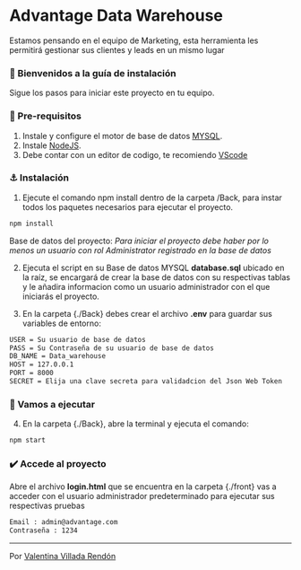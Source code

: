 # Advantage Data Warehouse

Estamos pensando en el equipo de Marketing, esta herramienta les permitirá gestionar sus clientes y leads en un mismo lugar

### 📢 Bienvenidos a la guía de instalación


Sigue los pasos para iniciar este proyecto en tu equipo.


### 🚩 Pre-requisitos


1. Instale y configure el motor de base de datos [MYSQL](https://www.mysql.com/downloads/).
2. Instale [NodeJS](https://nodejs.org/es/).
3. Debe contar con un editor de codigo, te recomiendo [VScode](https://code.visualstudio.com/)

### ⚓ Instalación


1. Ejecute el comando npm install dentro de la carpeta /Back, para instar todos los paquetes necesarios para ejecutar el proyecto.

```Bash
npm install
```

Base de datos del proyecto: *Para iniciar el proyecto debe haber por lo menos un usuario con rol Administrator registrado en la base de datos*

2. Ejecuta el script  en su Base de datos MYSQL **database.sql** ubicado en la raíz, se encargará de crear la base de datos con su respectivas tablas y le añadira informacion como un usuario administrador con el que iniciarás el proyecto.

3. En la carpeta {./Back} debes crear el archivo **.env** para guardar sus variables de entorno:

```Bash
USER = Su usuario de base de datos
PASS = Su Contraseña de su usuario de base de datos
DB_NAME = Data_warehouse
HOST = 127.0.0.1
PORT = 8000
SECRET = Elija una clave secreta para validadcion del Json Web Token
```

### 🚀 Vamos a ejecutar

4. En la carpeta {./Back}, abre la terminal y ejecuta el comando:

```Bash
npm start
```

### ✔️ Accede al proyecto 

Abre el archivo **login.html** que se encuentra en la carpeta {./front}
vas a acceder con el usuario administrador predeterminado para ejecutar sus respectivas pruebas


```Bash
Email : admin@advantage.com
Contraseña : 1234
```
---


Por [Valentina Villada Rendón](https://www.linkedin.com/in/valentina-villada-rend%C3%B3n/)
